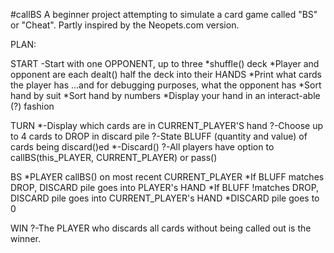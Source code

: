 #callBS
A beginner project attempting to simulate a card game called "BS" or "Cheat".
Partly inspired by the Neopets.com version.

PLAN:

START
-Start with one OPPONENT, up to three
*shuffle() deck
*Player and opponent are each dealt() half the deck into their HANDS
*Print what cards the player has 	...and for debugging purposes, what the opponent has
	*Sort hand by suit
	*Sort hand by numbers
*Display your hand in an interact-able (?) fashion

TURN
*-Display which cards are in CURRENT_PLAYER'S hand
?-Choose up to 4 cards to DROP in discard pile
?-State BLUFF (quantity and value) of cards being discard()ed
*-Discard()
?-All players have option to callBS(this_PLAYER, CURRENT_PLAYER) or pass()

BS
*PLAYER callBS() on most recent CURRENT_PLAYER
*If BLUFF matches DROP, DISCARD pile goes into PLAYER's HAND
*If BLUFF !matches DROP, DISCARD pile goes into CURRENT_PLAYER's HAND
*DISCARD pile goes to 0

WIN
?-The PLAYER who discards all cards without being called out is the winner.